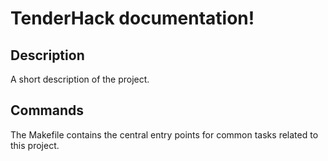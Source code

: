 # TenderHack documentation!

## Description

A short description of the project.

## Commands

The Makefile contains the central entry points for common tasks related to this project.

